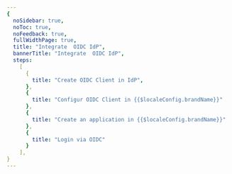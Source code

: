 ```yaml
---
{
  noSidebar: true,
  noToc: true,
  noFeedback: true,
  fullWidthPage: true,
  title: "Integrate  OIDC IdP",
  bannerTitle: "Integrate  OIDC IdP",
  steps:
    [
      {
        title: "Create OIDC Client in IdP",
      },
      {
        title: "Configur OIDC Client in {{$localeConfig.brandName}}"
      },
      {
        title: "Create an application in {{$localeConfig.brandName}}"
      },
      {
        title: "Login via OIDC"
      }
    ],
}
---
```


<IntegrationDetail backLink="/en/guides/connections/enterprise"/>
